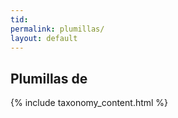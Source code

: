 ```yaml
---
tid:
permalink: plumillas/
layout: default
---
```

## Plumillas de
{% include taxonomy_content.html %}
